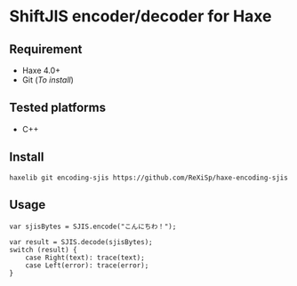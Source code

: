 # ShiftJIS encoder/decoder for Haxe 

## Requirement
+ Haxe 4.0+
+ Git (*To install*)

## Tested platforms
* C++

## Install
```
haxelib git encoding-sjis https://github.com/ReXiSp/haxe-encoding-sjis
```

## Usage

```
var sjisBytes = SJIS.encode("こんにちわ！");

var result = SJIS.decode(sjisBytes);
switch (result) {
    case Right(text): trace(text);
    case Left(error): trace(error);
}
```
